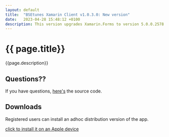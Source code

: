 ```yaml
---
layout: default
title:  "BSEtunes Xamarin Client v1.0.3.0: New version"
date:   2023-04-28 15:48:12 +0100
description: This version upgrades Xamarin.Forms to version 5.0.0.2578. This release was necessary because the Apple Ad-Hoc Provisioning certificate needed to be renewed.
---
```


# {{ page.title}}

{{page.description}}


## Questions??
If you have questions, [here's]({{site.repositories.bsetunes_xamarin}}) the source code. 

## Downloads

Registered users can install an adhoc distribution version of the app.

<a href="itms-services://?action=download-manifest&url=https://github.com/uwe-e/BSE.Tunes.Xamarin/releases/download/v1.0.3.0/manifest.plist">click to install it on an Apple device</a>



